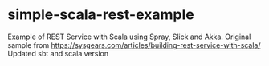 simple-scala-rest-example
=========================

Example of REST Service with Scala using Spray, Slick and Akka.
Original sample from https://sysgears.com/articles/building-rest-service-with-scala/
Updated sbt and scala version
